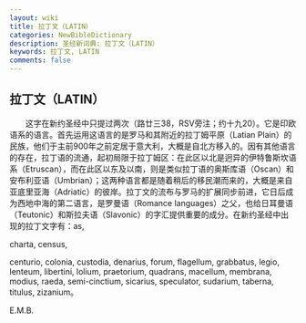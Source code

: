 ```yaml
---
layout: wiki
title: 拉丁文（LATIN）
categories: NewBibleDictionary
description: 圣经新词典: 拉丁文（LATIN）
keywords: 拉丁文, LATIN
comments: false
---
```


## 拉丁文（LATIN）

　　这字在新约圣经中只提过两次（路廿三38，RSV旁注；约十九20）。它是印欧语系的语言。首先运用这语言的是罗马和其附近的拉丁姆平原（Latian Plain）的民族，他们于主前900年之前定居于意大利，大概是自北方移入的。因有其他语言的存在，拉丁语的流通，起初局限于拉丁姆区：在此区以北是迥异的伊特鲁斯坎语系（Etruscan），而在此区以东及以南，则是类似拉丁语的奥斯库语（Oscan）和安布利亚语（Umbrian）；这两种语言都是随着稍后的移民潮而来的，大概是来自亚底里亚海（Adriatic）的彼岸。拉丁文的流布与罗马的扩展同步前进，它日后成为西地中海的第二语言，是罗曼语（Romance languages）之父，也给日耳曼语（Teutonic）和斯拉夫语（Slavonic）的字汇提供重要的成分。在新约圣经中出现的拉丁文字有：as,

charta, census,

centurio, colonia, custodia, denarius, forum, flagellum, grabbatus, legio, lenteum, libertini, lolium, praetorium, quadrans, macellum, membrana, modius, raeda, semi-cinctium, sicarius, speculator, sudarium, taberna, titulus, zizanium。

E.M.B.








